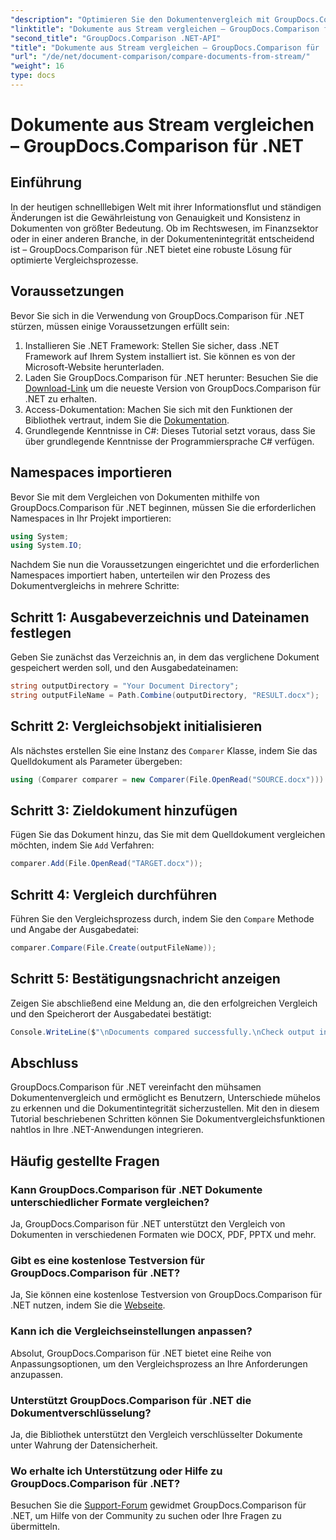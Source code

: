 ```yaml
---
"description": "Optimieren Sie den Dokumentenvergleich mit GroupDocs.Comparison für .NET. Vergleichen Sie Dokumente mühelos und stellen Sie die Genauigkeit aller Dateien sicher."
"linktitle": "Dokumente aus Stream vergleichen – GroupDocs.Comparison für .NET"
"second_title": "GroupDocs.Comparison .NET-API"
"title": "Dokumente aus Stream vergleichen – GroupDocs.Comparison für .NET"
"url": "/de/net/document-comparison/compare-documents-from-stream/"
"weight": 16
type: docs
---
```

# Dokumente aus Stream vergleichen – GroupDocs.Comparison für .NET

## Einführung
In der heutigen schnelllebigen Welt mit ihrer Informationsflut und ständigen Änderungen ist die Gewährleistung von Genauigkeit und Konsistenz in Dokumenten von größter Bedeutung. Ob im Rechtswesen, im Finanzsektor oder in einer anderen Branche, in der Dokumentenintegrität entscheidend ist – GroupDocs.Comparison für .NET bietet eine robuste Lösung für optimierte Vergleichsprozesse.
## Voraussetzungen
Bevor Sie sich in die Verwendung von GroupDocs.Comparison für .NET stürzen, müssen einige Voraussetzungen erfüllt sein:
1. Installieren Sie .NET Framework: Stellen Sie sicher, dass .NET Framework auf Ihrem System installiert ist. Sie können es von der Microsoft-Website herunterladen.
2. Laden Sie GroupDocs.Comparison für .NET herunter: Besuchen Sie die [Download-Link](https://releases.groupdocs.com/comparison/net/) um die neueste Version von GroupDocs.Comparison für .NET zu erhalten.
3. Access-Dokumentation: Machen Sie sich mit den Funktionen der Bibliothek vertraut, indem Sie die [Dokumentation](https://tutorials.groupdocs.com/comparison/net/).
4. Grundlegende Kenntnisse in C#: Dieses Tutorial setzt voraus, dass Sie über grundlegende Kenntnisse der Programmiersprache C# verfügen.

## Namespaces importieren
Bevor Sie mit dem Vergleichen von Dokumenten mithilfe von GroupDocs.Comparison für .NET beginnen, müssen Sie die erforderlichen Namespaces in Ihr Projekt importieren:
```csharp
using System;
using System.IO;
```
Nachdem Sie nun die Voraussetzungen eingerichtet und die erforderlichen Namespaces importiert haben, unterteilen wir den Prozess des Dokumentvergleichs in mehrere Schritte:
## Schritt 1: Ausgabeverzeichnis und Dateinamen festlegen
Geben Sie zunächst das Verzeichnis an, in dem das verglichene Dokument gespeichert werden soll, und den Ausgabedateinamen:
```csharp
string outputDirectory = "Your Document Directory";
string outputFileName = Path.Combine(outputDirectory, "RESULT.docx");
```
## Schritt 2: Vergleichsobjekt initialisieren
Als nächstes erstellen Sie eine Instanz des `Comparer` Klasse, indem Sie das Quelldokument als Parameter übergeben:
```csharp
using (Comparer comparer = new Comparer(File.OpenRead("SOURCE.docx")))
```
## Schritt 3: Zieldokument hinzufügen
Fügen Sie das Dokument hinzu, das Sie mit dem Quelldokument vergleichen möchten, indem Sie `Add` Verfahren:
```csharp
comparer.Add(File.OpenRead("TARGET.docx"));
```
## Schritt 4: Vergleich durchführen
Führen Sie den Vergleichsprozess durch, indem Sie den `Compare` Methode und Angabe der Ausgabedatei:
```csharp
comparer.Compare(File.Create(outputFileName));
```
## Schritt 5: Bestätigungsnachricht anzeigen
Zeigen Sie abschließend eine Meldung an, die den erfolgreichen Vergleich und den Speicherort der Ausgabedatei bestätigt:
```csharp
Console.WriteLine($"\nDocuments compared successfully.\nCheck output in {outputDirectory}.");
```

## Abschluss
GroupDocs.Comparison für .NET vereinfacht den mühsamen Dokumentenvergleich und ermöglicht es Benutzern, Unterschiede mühelos zu erkennen und die Dokumentintegrität sicherzustellen. Mit den in diesem Tutorial beschriebenen Schritten können Sie Dokumentvergleichsfunktionen nahtlos in Ihre .NET-Anwendungen integrieren.
## Häufig gestellte Fragen
### Kann GroupDocs.Comparison für .NET Dokumente unterschiedlicher Formate vergleichen?
Ja, GroupDocs.Comparison für .NET unterstützt den Vergleich von Dokumenten in verschiedenen Formaten wie DOCX, PDF, PPTX und mehr.
### Gibt es eine kostenlose Testversion für GroupDocs.Comparison für .NET?
Ja, Sie können eine kostenlose Testversion von GroupDocs.Comparison für .NET nutzen, indem Sie die [Webseite](https://releases.groupdocs.com/).
### Kann ich die Vergleichseinstellungen anpassen?
Absolut, GroupDocs.Comparison für .NET bietet eine Reihe von Anpassungsoptionen, um den Vergleichsprozess an Ihre Anforderungen anzupassen.
### Unterstützt GroupDocs.Comparison für .NET die Dokumentverschlüsselung?
Ja, die Bibliothek unterstützt den Vergleich verschlüsselter Dokumente unter Wahrung der Datensicherheit.
### Wo erhalte ich Unterstützung oder Hilfe zu GroupDocs.Comparison für .NET?
Besuchen Sie die [Support-Forum](https://forum.groupdocs.com/c/comparison/12) gewidmet GroupDocs.Comparison für .NET, um Hilfe von der Community zu suchen oder Ihre Fragen zu übermitteln.